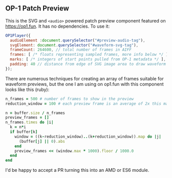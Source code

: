 OP-1 Patch Preview
---

This is the SVG and `<audio>` powered patch preview component featured on https://op1.fun. It has no
dependencies. To use it:

```javascript
OP1Player({
  audioElement :document.querySelector("#preview-audio-tag"),
  svgElement: document.querySelector("#waveform-svg-tag"),
  frameCount: 264600, // total number of frames in AIFF
  frames: [ /* floats representing sampled frames, more info below */ ],
  marks: [ /* integers of start points pulled from OP-1 metadata */ ],
  padding: 40 // distance from edge of SVG image area to draw waveform
});
```

There are numerous techniques for creating an array of frames suitable for waveform previews, but the
one I am using on op1.fun with this component looks like this (ruby):

```ruby
n_frames = 500 # number of frames to show in the preview
reduction_window = 100 # each preview frame is an average of 2x this many frames

n = buffer.size / n_frames
preview_frames = []
n_frames.times do |i|
  k = n*i
  if buffer[k]
    window = ((k-reduction_window)..(k+reduction_window)).map do |j|
      (buffer[j] || 0).abs
    end
    preview_frames << (window.max * 1000).floor / 1000.0
  end
end
```

I'd be happy to accept a PR turning this into an AMD or ES6 module.

